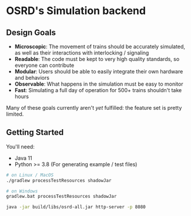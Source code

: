 # OSRD's Simulation backend

## Design Goals

* **Microscopic**: The movement of trains should be accurately simulated, as well as their interactions with interlocking / signaling
* **Readable**: The code must be kept to very high quality standards, so everyone can contribute
* **Modular**: Users should be able to easily integrate their own hardware and behaviors
* **Observable**: What happens in the simulation must be easy to monitor
* **Fast**: Simulating a full day of operation for 500+ trains shouldn't take hours

Many of these goals currently aren't _yet_ fulfilled:  the feature set is pretty limited.

## Getting Started

You'll need:
 - Java 11
 - Python >= 3.8 (For generating example / test files)

```sh
# on Linux / MacOS
./gradlew processTestResources shadowJar

# on Windows
gradlew.bat processTestResources shadowJar

java -jar build/libs/osrd-all.jar http-server -p 8080
```
